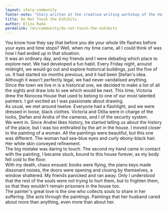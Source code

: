 ```yaml
---
layout: story-community
footer-note: "Story written at the creative writing workshop of the Voice Your Place Summer School: Curtea de Argeș."
title: Do Not Touch the Exhibits
author: Eliza Rada
permalink: /en/community/do-not-touch-the-exhibits
---
```


You know how they say that before you die your whole life flashes before your eyes and time stops? Well, when my time came, all I could think of was how I had ended up in that situation. <br>
It was an ordinary day, and my friends and I were debating which place to explore next. We had developed a fun habit. Every Friday night, around midnight, we would go out and explore historical buildings, just the five of us. It had started six months previous, and it had been Ștefan's idea. Although it wasn't perfectly legal, we had never vandalised anything. <br>
Since the town we live in is a historical one, we decided to make a list of all the sights and draw lots to see which would be next. This time, Victoria drew the Norocea House that used to belong to one of our most talented painters. I got excited as I was passionate about drawing. <br>
As usual, we met around twelve. Everyone had a flashlight, and we were dressed in loose, black clothes. Victoria and Otilia were in charge of the locks, Ștefan and Andra of the cameras, and I of the security system. <br>
We went in. Since Andrei likes history, he started telling us about the history of the place, but I was too enthralled by the art in the house. I moved closer to the painting of a woman. All the paintings were beautiful, but this one was different. The woman had sea-blue eyes and curly ebony-black hair. Her white skin conveyed refinement. <br>
The big mistake was daring to touch. The second my hand came in contact with the painting, I became stuck, bound to this house forever, as my body fell cold to the floor. <br>
With my death, chaos ensued: books were flying, the piano keys made dissonant noises, the doors were opening and closing by themselves, a window shattered. My friends panicked and ran away. Only I understood that the rest of the souls were not trying to hurt them, but to frighten them, so that they wouldn't remain prisoners in the house too. <br>
The painter's great love is the one who collects souls to share in her suffering. She acts through the paintings. Paintings that her husband cared about more than anything, even more than about her.

